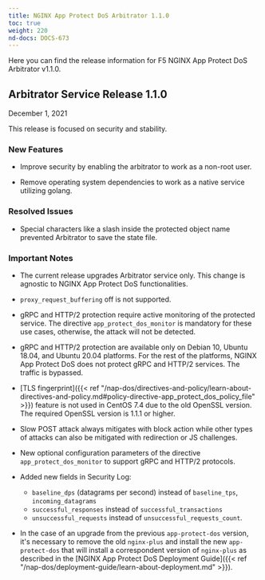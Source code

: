 ```yaml
---
title: NGINX App Protect DoS Arbitrator 1.1.0
toc: true
weight: 220
nd-docs: DOCS-673
---
```


Here you can find the release information for F5 NGINX App Protect DoS Arbitrator v1.1.0.

## Arbitrator Service Release 1.1.0

December 1, 2021

This release is focused on security and stability.

### New Features

- Improve security by enabling the arbitrator to work as a non-root user.

- Remove operating system dependencies to work as a native service utilizing golang.

### Resolved Issues

- Special characters like a slash inside the protected object name prevented Arbitrator to save the state file.

### Important Notes

- The current release upgrades Arbitrator service only. This change is agnostic to NGINX App Protect DoS functionalities.

- `proxy_request_buffering` off is not supported.

- gRPC and HTTP/2 protection require active monitoring of the protected service. The directive `app_protect_dos_monitor` is mandatory for these use cases, otherwise, the attack will not be detected.

- gRPC and HTTP/2 protection are available only on Debian 10, Ubuntu 18.04, and Ubuntu 20.04 platforms. For the rest of the platforms, NGINX App Protect DoS does not protect gRPC and HTTP/2 services. The traffic is bypassed.

- [TLS fingerprint]({{< ref "/nap-dos/directives-and-policy/learn-about-directives-and-policy.md#policy-directive-app_protect_dos_policy_file" >}}) feature is not used in CentOS 7.4 due to the old OpenSSL version. The required OpenSSL version is 1.1.1 or higher.

- Slow POST attack always mitigates with block action while other types of attacks can also be mitigated with redirection or JS challenges.

- New optional configuration parameters of the directive `app_protect_dos_monitor` to support gRPC and HTTP/2 protocols.
- Added new fields in Security Log:

  - `baseline_dps` (datagrams per second) instead of `baseline_tps`, `incoming_datagrams` <br>
  - `successful_responses` instead of `successful_transactions` <br>
  - `unsuccessful_requests` instead of `unsuccessful_requests_count`.

- In the case of an upgrade from the previous `app-protect-dos` version, it's necessary to remove the old `nginx-plus` and install the new `app-protect-dos` that will install a correspondent version of `nginx-plus` as described in the [NGINX App Protect DoS Deployment Guide]({{< ref "/nap-dos/deployment-guide/learn-about-deployment.md" >}}).
